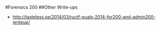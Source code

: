 #Forensics 200
##Other Write-ups
* http://tasteless.se/2014/03/ructf-quals-2014-for200-and-admin200-writeup/
